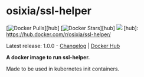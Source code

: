 # osixia/ssl-helper

[![Docker Pulls](https://img.shields.io/docker/pulls/osixia/ssl-helper.svg)][hub]
[![Docker Stars](https://img.shields.io/docker/stars/osixia/ssl-helper.svg)][hub]
[![](https://images.microbadger.com/badges/image/osixia/ssl-helper.svg)](http://microbadger.com/images/osixia/ssl-helper "Get your own image badge on microbadger.com")
[hub]: https://hub.docker.com/r/osixia/ssl-helper/

Latest release: 1.0.0 -  [Changelog](CHANGELOG.md) | [Docker Hub](https://hub.docker.com/r/osixia/ssl-helper/) 

**A docker image to run ssl-helper.**

Made to be used in kubernetes init containers.
